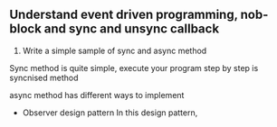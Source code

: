 ## Understand event driven programming, nob-block and sync and unsync callback
1. Write a simple sample of sync and async method

Sync method is quite simple, execute your program step by step is syncnised method

async method has different ways to implement

* Observer design pattern
  In this design pattern, 
